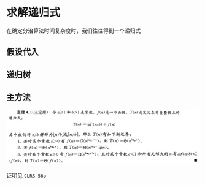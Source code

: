 # 求解递归式

在确定分治算法时间复杂度时，我们往往得到一个递归式

## 假设代入

## 递归树

## 主方法

![](image/2022-03-23-17-07-21.png)

证明见 `CLRS 56p`